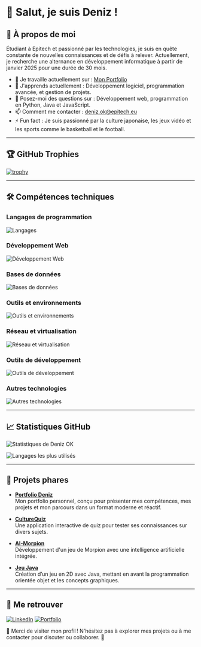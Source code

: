 # 👋 Salut, je suis Deniz !

## 🌟 À propos de moi
Étudiant à Epitech et passionné par les technologies, je suis en quête constante de nouvelles connaissances et de défis à relever. Actuellement, je recherche une alternance en développement informatique à partir de janvier 2025 pour une durée de 30 mois.

- 🔭 Je travaille actuellement sur : [Mon Portfolio](https://portfolio-ok.com/)
- 🌱 J'apprends actuellement : Développement logiciel, programmation avancée, et gestion de projets.
- 💬 Posez-moi des questions sur : Développement web, programmation en Python, Java et JavaScript.
- 📫 Comment me contacter : deniz.ok@epitech.eu
- ⚡ Fun fact : Je suis passionné par la culture japonaise, les jeux vidéo et les sports comme le basketball et le football.

---

## 🏆 GitHub Trophies
[![trophy](https://github-profile-trophy.vercel.app/?username=Deniz09OK&theme=radical&row=1&column=3&title=Commits,Followers,Repositories)](https://github.com/ryo-ma/github-profile-trophy)

---

## 🛠️ Compétences techniques

### **Langages de programmation**
![Langages](https://go-skill-icons.vercel.app/api/icons?i=c,cpp,python,java,js,ts,php)

### **Développement Web**
![Développement Web](https://go-skill-icons.vercel.app/api/icons?i=html,css,react,nodejs,express,symfony,bootstrap,tailwind)

### **Bases de données**
![Bases de données](https://go-skill-icons.vercel.app/api/icons?i=mongodb,mysql,sqlite)

### **Outils et environnements**
![Outils et environnements](https://go-skill-icons.vercel.app/api/icons?i=linux,windows,debian,openbsd,freebsd,mageia)

### **Réseau et virtualisation**
![Réseau et virtualisation](https://go-skill-icons.vercel.app/api/icons?i=cisco,putty,virtualbox)

### **Outils de développement**
![Outils de développement](https://go-skill-icons.vercel.app/api/icons?i=vscode,visualstudio,intellij)

### **Autres technologies**
![Autres technologies](https://go-skill-icons.vercel.app/api/icons?i=arduino)

---

## 📈 Statistiques GitHub
![Statistiques de Deniz OK](https://github-readme-stats.vercel.app/api?username=Deniz09OK&show_icons=true&theme=dark)

![Langages les plus utilisés](https://github-readme-stats.vercel.app/api/top-langs/?username=Deniz09OK&layout=compact&theme=radical)

---

## 🚀 Projets phares
<!-- 
- **[Popeye](https://github.com/Deniz09OK/Popeye)**
  Une application Web où les utilisateurs peuvent voter et voir les résultats en temps réel. L'application est conteneurisée avec Docker
-->
- **[Portfolio Deniz](https://github.com/Deniz09OK/Portfolio-deniz)**  
  Mon portfolio personnel, conçu pour présenter mes compétences, mes projets et mon parcours dans un format moderne et réactif.

- **[CultureQuiz](https://github.com/Deniz09OK/CultureQuiz)**  
  Une application interactive de quiz pour tester ses connaissances sur divers sujets.

- **[AI-Morpion](https://github.com/Deniz09OK/AI-Morpion)**  
  Développement d'un jeu de Morpion avec une intelligence artificielle intégrée.

- **[Jeu Java](https://github.com/Deniz09OK/Projet-Jeu-Java)**  
  Création d’un jeu en 2D avec Java, mettant en avant la programmation orientée objet et les concepts graphiques.
  
---

## 🔗 Me retrouver
[![LinkedIn](https://img.shields.io/badge/-LinkedIn-blue?style=flat-square&logo=Linkedin&logoColor=white)](https://www.linkedin.com/in/deniz-ok)
[![Portfolio](https://img.shields.io/badge/-Portfolio-green?style=flat-square&logo=github)](https://portfolio-deniz.netlify.app/)

🎉 Merci de visiter mon profil ! N'hésitez pas à explorer mes projets ou à me contacter pour discuter ou collaborer. 🚀
